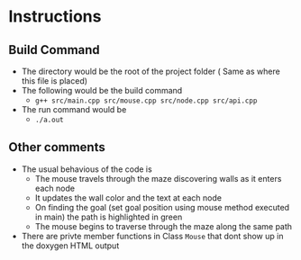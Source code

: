 # Instructions
## Build Command
- The directory would be the root of the project folder ( Same as where this file is placed)
- The following would be the build command 
    - `g++ src/main.cpp src/mouse.cpp src/node.cpp src/api.cpp `
- The run command would be
    - `./a.out`

## Other comments
- The usual behavious of the code is
    - The mouse travels through the maze discovering walls as it enters each node
    - It updates the wall color and the text at each node
    - On finding the goal (set goal position using mouse method executed in main) the path is highlighted in green
    - The mouse begins to traverse through the maze along the same path
-   There are privte member  functions in Class `Mouse` that dont show up in the doxygen HTML output
